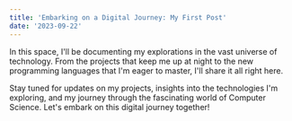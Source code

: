 ```yaml
---
title: 'Embarking on a Digital Journey: My First Post'
date: '2023-09-22'
---
```


In this space, I'll be documenting my explorations in the vast universe of technology. From the projects that keep me up at night to the new programming languages that I'm eager to master, I'll share it all right here.

Stay tuned for updates on my projects, insights into the technologies I'm exploring, and my journey through the fascinating world of Computer Science. Let's embark on this digital journey together!